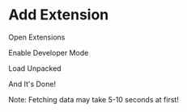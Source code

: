 # Add Extension
Open Extensions

Enable Developer Mode

Load Unpacked 

And It's Done!

Note: Fetching data may take 5-10 seconds at first!
